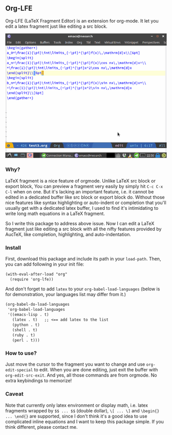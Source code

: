 ## Org-LFE

Org-LFE (LaTeX Fragment Editor) is an extension for org-mode. It let you edit a latex fragment just like editing a src block.

![org-lfe](org-lfe.gif)

### Why?
LaTeX fragment is a nice feature of orgmode. Unlike LaTeX src block or export block, You can preview a fragment very easily by simply hit `C-c C-x C-l` when on one. But it's lacking an important feature, i.e. it cannot be edited in a dedicated buffer like src block or export block do. Without those nice features like syntax highlighting or auto-indent or completion that you'll usually get with a dedicated latex buffer, I used to find it's intimidating to write long math equations in a LaTeX fragment.

So I write this package to address above issue. Now I can edit a LaTeX fragment just like editing a src block with all the nifty features provided by AucTeX, like completion, highlighting, and auto-indentation.

### Install

First, download this package and include its path in your `load-path`. Then, you can add following in your init file:

```
(with-eval-after-load "org"
  (require 'org-lfe))
```

And don't forget to add `latex` to your `org-babel-load-languages` (below is for demonstration, your languages list may differ from it.)

```
(org-babel-do-load-languages
 'org-babel-load-languages
 '((emacs-lisp . t)
   (latex . t)   ;; <== add latex to the list
   (python . t)
   (shell . t)
   (ruby . t)
   (perl . t)))
```

### How to use?
Just move the cursor to the fragment you want to change and use `org-edit-special` to edit. When you are done editing, just exit the buffer with `org-edit-src-exit`. And yes, all those commands are from orgmode. No extra keybindings to memorize!

### Caveat
Note that currently only latex environment or display math, i.e. latex fragments wrapped by `$$ ... $$` (double dollar), `\[ ... \]` and `\begin{} ... \end{}` are supported, since I don't think it's a good idea to use complicated inline equations and I want to keep this package simple. If you think different, please contact me.
